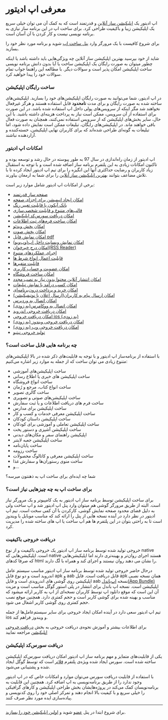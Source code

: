 # معرفی اپ ادیتور

اپ ادیتور یک [اپلیکیشن ساز آنلاین](https://appeditor.ir) و قدرتمند است که به کمک آن می توان خیلی سریع یک اپلیکیشن زیبا و باکیفیت طراحی کرد.
برای ساخت اپ در این برنامه ساز نیازی به برنامه نویسی نیست و کار کردن با آن آسان است.
 
 برای شروع کافیست با یک مرورگر وارد
 [پنل ساخت اپ](https://panel.appeditor.ir)
  شوید و برنامه مورد نظر خود را بسازید.

شاید از خود بپرسید بهترین اپلیکیشن ساز آنلاین چه ویژگی‌هایی باید داشته باشد یا اینکه چطور میتوان به صورت رایگان یک اپلیکیشن ساخت یا آیا بدون دانش برنامه نویسی ساخت اپلیکیشن امکان پذیر است و سوالات دیگر. با مطالعه این راهنما جواب تمام سوالات خود را پیدا خواهید کرد.  

### ساخت رایگان اپلیکیشن
  در اپ ادیتور، شما می‌توانید به صورت رایگان اپلیکیشن‌های خود را بسازید. اپلیکیشن‌های ساخته شده به صورت رایگان و برای مدت **نامحدود** قابل استفاده هستند و هرگز غیرفعال نخواهند شد مگر اینکه از سرویس‌های پولی داخل اپ استفاده شده باشد. در این صورت برای استفاده از آن سرویس، ممکن است نیاز به پرداخت هزینه‌ای داشته باشید. با این حال، سایر بخش‌های اپلیکیشن که از سرویس استفاده نمی‌کنند، همچنان به صورت فعال باقی خواهند ماند. در اپلیکیشن‌های رایگان، تبلیغات ممکن است نمایش داده شود، اما تبلیغات به گونه‌ای طراحی شده‌اند که برای کاربران نهایی اپلیکیشن، خسته‌کننده و آزاردهنده نباشند.
### امکانات اپ ادیتور
اپ ادیتور از زمان راه‌اندازی در سال 97 به طور پیوسته در حال رشد و توسعه بوده و تاکنون امکانات زیادی به این پلتفرم برنامه ساز اضافه شده است و با توجه به استقبال زیاد کاربران و رضایت حداکثری آنها این انگیزه را برای تیم اپ ادیتور ایجاد کرده تا با تلاش مضاعف بتوانند [بهترین اپلیکیشن ساز آنلاین](https://appeditor.ir) را برای شما به ارمغان بیاورند. 

برخی از امکانات اپ ادیتور شامل موارد زیر است:

* [صفحه ساز قدرتمند](/application-design/page-design.md)
* [امکان ایجاد انیمیشن برای اجزای صفحه](application-design/widgets/animation.md)
* [بانک آیکون با قابلیت تغییر رنگ](/application-design/icons.md)
* [قالب‌های متنوع و قابلیت شخصی‌سازی](/application-design/templates.md)
* [امکان دریافت سورس‌کد اپلیکیشن](/make-application/source-code.md)
* [امکان ساخت فرم‌های ثبت اطلاعات](/services/form-builder.md)
* [امکان پخش ویدئو](/application-design/widgets/video.md)
* [امکان پخش صوت](/application-design/widgets/audio.md)
* [امکان نمایش فایل pdf](/application-design/widgets/pdf.md)
* [امکان نمایش وبسایت داخل اپ(وب‌ویو)](/application-design/widgets/webview.md)
* [امکان درج خبرخوان(RSS Reader)](/application-design/widgets/rss-reader.md)
* [اجرای عملکردهای متنوع](/application-design/actions/)
* [قابلیت اعمال انواع شرط ها](/application-design/conditions/)
* [قابلیت متغیرها](/application-design/variables/)
* [امکان عضویت و حساب کاربری](/services/account.md)
* [امکان ساخت فروشگاه](/services/shop-maker/)
* [امکان انتشار آنلاین محتوا بدون نیاز به نصب مجدد](/services/online-content-update.md)
* [امکان کسب درآمد با نمایش تبلیغات](/services/ads.md)
* [امکان خرید و پرداخت درون‌برنامه‌ای](/services/in-app-purchase.md)
* [امکان ارسال پیام به کاربران(ارسال اعلان یا نوتیفیکیشن)](/services/notification.md)
* [امکان اتصال به وردپرس](/services/wordpress.md)
* [امکان اتصال به ووکامرس(به زودی)](/services/woocommerce.md)
* [امکان دریافت خروجی اندروید](/make-application/output.md)
* [امکان دریافت خروجی ios (به زودی)](#)
* [امکان دریافت خروجی ویندوز (به زودی)](#)
* [امکان دریافت خروجی وب (به زودی)](#)
* [تولید خروجی نیتیو](/make-application/output.md)

### چه برنامه هایی قابل ساخت است؟
با استفاده از برنامه‌ساز اپ ادیتور و با توجه به قابلیت‌های ذکر شده در بالا اپلیکیشن‌های متنوع زیادی می توان ساخت که از جمله به موارد زیر اشاره می‌کنیم:

* ساخت اپلیکیشن‌های آموزشی
* ساخت اپلیکیشن های خبری یا اطلاع رسانی
* ساخت انواع فروشگاه
* ساخت انواع کتاب، مرجع و رُمان
* ساخت گالری تصویر
* ساخت اپلیکیشن‌های صوتی و تصویری
* ساخت فرم های دریافت اطلاعات و یا ثبت سفارش
* ساخت اپلیکیشن برای مدارس
* ساخت اپلیکیشن معرفی خدمات و کسب و کار
* ساخت اپلیکیشن داستان کودکان
* ساخت اپلیکیشن تعاملی و آموزشی برای کودکان
* ساخت اپلیکیشن آشپزی و دستور پخت
* اپلیکیشن راهنمای سفر و مکان‌های دیدنی
* ساخت اپلیکیشن جعبه لایتنر
* ساخت پایان‌نامه
* ساخت رزومه
* ساخت اپلیکیشن معرفی و کاتالوگ محصولات
* ساخت منوی رستوران‌ها و سفارش غذا
* و...

شما چه ایده‌ای برای ساخت اپ به ذهنتون میرسه؟


### برای ساخت اپ به چه چیزهایی نیاز است؟
برای ساخت اپلیکیشن توسط برنامه ساز اپ ادیتور به یک کامپیوتر و یک مرورگر نیاز است. البته از طریق مرورگر گوشی هم میتوان وارد پنل اپ ادیتور شد و اپ ساخت ولی به دلیل فضای محدود صفحه نمایش گوشی، کارکردن با آن کمی سخت است.
تیم اپ ادیتور در نظر دارد در آینده نسخه هایی از پنل را ارائه کند که مناسب موبایل یا ویندوز است تا به راحتی بتوان در این پلتفرم ها هم اپ ساخت یا اپ های ساخته شده را مدیریت کرد. 

### دریافت خروجی باکیفیت
خروجی تولید شده توسط برنامه ساز اپ ادیتور یک خروجی باکیفیت و از نوع native است. اپلیکیشن‌هایی که native هستند اجرای روان‌تر و بهینه‌تری دارند اما اپلیکیشن‌هایی که صرفا کدهای html را نشان می دهند روان نیستند و اجرای کند و همراه با لَگ دارند.

درحال حاضر خروجی تولید شده توسط برنامه ساز اپ ادیتور مناسب سیستم عامل اندروید است و دو نوع فایل apk و aab قابل دریافت است. فایل apk همان نسخه نصبی اپلیکیشن روی گوشی های اندرویدی است و فایل aab نسخه 
[اپ‌باندل(App Bundle)](https://developer.android.com/platform/technology/app-bundle)
 اپلیکیشن است. نسخه اپ باندل برای انتشار در پلی استور گوگل مناسب است و مزیت آن این است که موقع دانلود اپ توسط کاربران نسخه‌ای از اپ به کاربر ارائه میشود که مناسب و بهینه شده برای گوشی کاربر است و حجم کمتری دارد. همچنین موقع نصب حجم کمتری روی گوشی کاربر اشغال می شود.
 
 تیم اپ ادیتور سعی دارد در آینده امکان ایجاد خروجی برای سایر سیستم‌عامل‌ها از جمله ios و ویندوز فراهم کند.
 
 برای اطلاعات بیشتر و آموزش نحوه‌ی دریافت خروجی به بخش 
 [دریافت خروجی اپلیکیشن](/make-application/output.md)
  مراجعه نمایید  

### دریافت سورس‌کد اپلیکیشن
یکی از قابلیت‌های متمایز و مهم برنامه ساز اپ ادیتور امکان دریافت سورس‌کد اپلیکیشن ساخته شده است. سورس ایجاد شده ویژه‌ی پلتفرم 
[فلاتر](https://flutter.dev)
 است که توسط گوگل ایجاد شده و پشتیبانی می‌شود.
  
  با استفاده از قابلیت دریافت سورس می‌توان موارد و امکانات خاص که در اپ ادیتور وجود ندارد را از طریق برنامه‌نویسی به اپ اضافه کرد.
   همچنین این قابلیت به برنامه‌نویسان کمک می‌کند در پروژه‌هایشان بخش طراحی اپلیکیشن و کارهای گرافیکی را خیلی سریع و با کیفیت بالا انجام دهند و تمرکز اصلی خود را روی کدنویسی و پیاده‌سازی ایده مورد نظر صرف کنند.

---
برای شروع ابتدا در پنل [عضو](/get-started/register) شوید و [اولین اپلیکیشن خود را بسازید](/get-started/first-app).
